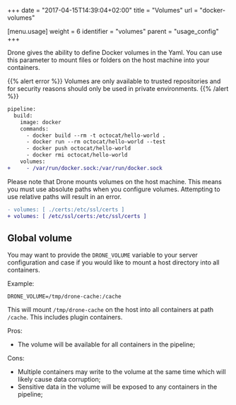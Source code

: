 +++
date = "2017-04-15T14:39:04+02:00"
title = "Volumes"
url = "docker-volumes"

[menu.usage]
  weight = 6
  identifier = "volumes"
  parent = "usage_config"
+++

Drone gives the ability to define Docker volumes in the Yaml. You can use this parameter to mount files or folders on the host machine into your containers.

{{% alert error %}}
Volumes are only available to trusted repositories and for security reasons should only be used in private environments.
{{% /alert %}}

```diff
pipeline:
  build:
    image: docker
    commands:
      - docker build --rm -t octocat/hello-world .
      - docker run --rm octocat/hello-world --test
      - docker push octocat/hello-world
      - docker rmi octocat/hello-world
    volumes:
+     - /var/run/docker.sock:/var/run/docker.sock
```

Please note that Drone mounts volumes on the host machine. This means you must use absolute paths when you configure volumes. Attempting to use relative paths will result in an error.

```diff
- volumes: [ ./certs:/etc/ssl/certs ]
+ volumes: [ /etc/ssl/certs:/etc/ssl/certs ]
```

## Global volume

You may want to provide the ``DRONE_VOLUME`` variable to your server configuration and case if you would like to mount a host directory into all containers.

Example:

```
DRONE_VOLUME=/tmp/drone-cache:/cache
```

This will mount `/tmp/drone-cache` on the host into all containers at path `/cache`. This includes plugin containers.

Pros:
- The volume will be available for all containers in the pipeline;

Cons:
- Multiple containers may write to the volume at the same time which will likely cause data corruption;
- Sensitive data in the volume will be exposed to any containers in the pipeline;
